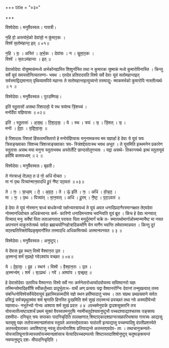 +++
title = "०३०"

+++


विश्वेदेवाः। मनुर्वैवस्वतः। गायत्री।

न॒हि वो॒ अस्त्य॑र्भ॒को देवा॑सो॒ न कु॑मार॒कः ।  
विश्वे॑ स॒तोम॑हान्त॒ इत् ॥ ०१॥

न॒हि । वः॒ । अस्ति॑ । अ॒र्भ॒कः । देवा॑सः । न । कु॒मा॒र॒कः ।  
विश्वे॑ । स॒तःऽम॑हान्तः । इत् ॥

देवासोदेवाः वोयुष्माकंमध्ये अर्भकोनह्यस्ति शिशुर्नास्ति तथा न कुमारकः युष्माकं मध्ये कुमारोपिनास्ति । किन्तु सर्वे यूयं सवयसोनित्यतरुणा- भवथ । एतदेव प्रतिपादयति विश्वे सर्वे देवाः यूयं सतोमहान्तइत् सर्वस्माद्विद्यमानात् पृथिव्यामपिये महान्तः ते सतोमहान्तइत्युच्यन्ते तस्माद्यु- ष्माकमर्भको कुमारोपि नास्तीत्यर्थः ॥ १ ॥

विश्वेदेवाः। मनुर्वैवस्वतः। पुरउष्णिक्।

इति॑ स्तु॒तासो॑ असथा रिशादसो॒ ये स्थ त्रय॑श्च त्रिं॒शच्च॑ ।  
मनो॑र्देवा यज्ञियासः ॥ ०२॥

इति॑ । स्तु॒तासः॑ । अ॒स॒थ॒ । रि॒शा॒द॒सः॒ । ये । स्थ । त्रयः॑ । च॒ । त्रिं॒शत् । च॒ ।  
मनोः॑ । दे॒वाः॒ । य॒ज्ञि॒या॒सः॒ ॥

हे रिशादसः रिशतां हिंसतामसितारो हे मनोर्यज्ञियासः मनुनामकस्य मम यज्ञार्हा हे देवाः ये यूयं त्रयः त्रिसङ्ख्याकाः त्रिंशच्च त्रिंशत्सङ्ख्याकाः त्रय- स्त्रिंशद्देवताःस्थ भवथ अभूत । ते यूयमिति इत्थमनेन प्रकारेण स्तुतासः असथ मया मनुना स्तुताभवथ अस्तेर्लेटि छान्दसोलुगभावः । यद्वा असथे- तिकान्त्यर्थः इत्थं स्तुतायूयं हवींषि कामयध्वम् ॥ २ ॥

विश्वेदेवाः। मनुर्वैवस्वतः। बृहती।

ते न॑स्त्राध्वं॒ ते॑ऽवत॒ त उ॑ नो॒ अधि॑ वोचत ।  
मा नः॑ प॒थः पित्र्या॑न्मान॒वादधि॑ दू॒रं नै॑ष्ट परा॒वतः॑ ॥ ०३॥

ते । नः॒ । त्रा॒ध्व॒म् । ते॒ । अ॒व॒त॒ । ते । ऊं॒ इति॑ । नः॒ । अधि॑ । वो॒च॒त॒ ।  
मा । नः॒ । प॒थः । पित्र्या॑त् । मा॒न॒वात् । अधि॑ । दू॒रम् । नै॒ष्ट॒ । प॒रा॒ऽवतः॑ ॥

हे देवाः ते यूयं नोस्मान् त्राध्वं बाधकेभ्यो रक्षोभ्यस्त्रायध्वं ते यूयं अवत धनादिप्रदानैरस्मान्त्रक्षत तेएवदेवा नोस्मानधिवोचत अधिकंभवन्तः कर्म- कारिणो धनादिमन्तश्च भवन्त्विति यूयं ब्रूत । किंच हे देवाः मानवात् पित्र्यात् मनुः सर्वेषां पिता तताआगतात् परावतः पिता मनुर्दूरंमार्गं चक्रे त- स्मात्पथोमार्गान्नोस्मान्मानैष्ट मा नयत अपनयनं माकुरुतेत्यर्थः सर्वदा ब्रह्मचर्याग्निहोत्रादिकर्माणि येन मार्गेण भवन्ति तमेवास्मान्नयत । किन्तु दूरं यएतद्मतिरिक्तोविप्रकृषृमार्गोस्ति तस्मादधि अधिकमित्यर्थः अस्मानपनयत ॥ ३ ॥

विश्वेदेवाः। मनुर्वैवस्वतः। अनुष्टुप्।

ये दे॑वास इ॒ह स्थन॒ विश्वे॑ वैश्वान॒रा उ॒त ।  
अ॒स्मभ्यं॒ शर्म॑ स॒प्रथो॒ गवेऽश्वा॑य यच्छत ॥ ०४॥

ये । दे॒वा॒सः॒ । इ॒ह । स्थन॑ । विश्वे॑ । वै॒श्वा॒न॒राः । उ॒त ।  
अ॒स्मभ्य॑म् । शर्म॑ । स॒ऽप्रथः॑ । गवे॑ । अश्वा॑य । य॒च्छ॒त॒ ॥

हे देवासोदेवाः उतापिच वैश्वानराः विश्वे सर्वे नरः कर्मनेतारोध्वर्य्वादयोयस्य सविश्वानरो यज्ञः तस्मिन्सोमादिहवींषि स्वीकर्तुंभवाः प्रादुर्भूताःभ- वार्थे अण् प्रत्ययः यद्वा वैश्वानरोग्निः देवानां तन्मुखत्वात् तस्य संबन्धिनोविश्वेसर्वेयेदेवायूयं इहास्मिन्नस्मदीये यज्ञे स्थन हवींष्यादातुं भवथ । ततः सप्रथः प्रथप्रख्याने सर्वतः प्रसिद्धं सर्वत्रपृथुतमंवा शर्म श्रृणाति हिनस्ति दुःखमिति शर्म सुखं तदस्मभ्यं प्रयच्छतं तथा गवे अस्मदीयेभ्यो यज्ञसाध- नभूतेभ्यो गोभ्यः अश्वाय शर्म सुखं प्रदत्त ॥ ४ ॥पच्चमेनुवाके द्वादशसूक्तानि तत्र योयजातीत्यष्टादशर्चं प्रथमं सूक्तं वैवस्वतमनुरृषिः नवमीचतुर्दश्यावनुष्टुभौ पच्चदश्याद्याश्चतस्रः पङ्क्तयः दशमीपा- दनिचृत् त्रयः सप्तकाः पादनिचृदिति तल्लक्षणात् शिष्टाएकादशप्राग्वत्सप्रपरिभाषाया गायत्र्यः आद्यासु चतसृषु यज्ञः ततोयजमानप्रशंसाच स्तूयते अतस्तद्देवताकाः यादंपती इत्याद्यासु पच्चम्यादिषु दंपतीप्रशस्येते अतस्तद्देवताकाः अवशिष्टासु नवसु दंपत्योराशिषः प्रतिपाद्यन्ते अतस्ताएवदेव- ताः । तथाचानुक्रम्यते-योयजातिद्मूनात्रेज्यास्तवोयजमानप्रशंसाच येत्यादिपच्चदम्पत्योः शिष्टास्तदाशिषोनुष्टुप् चतुष्पङ्क्त्यन्तं नवम्यनुष्टुप् दश- मीपादनिचृदिति ।